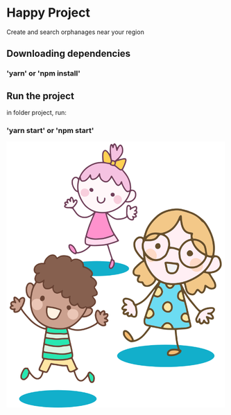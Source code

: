 # Happy Project
Create and search orphanages near your region

## Downloading dependencies
### 'yarn' or 'npm install'

## Run the project
in folder project, run:
### 'yarn start' or 'npm start'  
![banner](https://github.com/PauloTxJS/nlw-3/blob/master/happy_web/src/assets/img/Ilustra02.svg)
